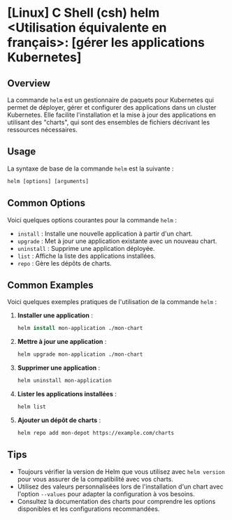 # [Linux] C Shell (csh) helm <Utilisation équivalente en français>: [gérer les applications Kubernetes]

## Overview
La commande `helm` est un gestionnaire de paquets pour Kubernetes qui permet de déployer, gérer et configurer des applications dans un cluster Kubernetes. Elle facilite l'installation et la mise à jour des applications en utilisant des "charts", qui sont des ensembles de fichiers décrivant les ressources nécessaires.

## Usage
La syntaxe de base de la commande `helm` est la suivante :

```csh
helm [options] [arguments]
```

## Common Options
Voici quelques options courantes pour la commande `helm` :

- `install` : Installe une nouvelle application à partir d'un chart.
- `upgrade` : Met à jour une application existante avec un nouveau chart.
- `uninstall` : Supprime une application déployée.
- `list` : Affiche la liste des applications installées.
- `repo` : Gère les dépôts de charts.

## Common Examples
Voici quelques exemples pratiques de l'utilisation de la commande `helm` :

1. **Installer une application** :
   ```csh
   helm install mon-application ./mon-chart
   ```

2. **Mettre à jour une application** :
   ```csh
   helm upgrade mon-application ./mon-chart
   ```

3. **Supprimer une application** :
   ```csh
   helm uninstall mon-application
   ```

4. **Lister les applications installées** :
   ```csh
   helm list
   ```

5. **Ajouter un dépôt de charts** :
   ```csh
   helm repo add mon-depot https://example.com/charts
   ```

## Tips
- Toujours vérifier la version de Helm que vous utilisez avec `helm version` pour vous assurer de la compatibilité avec vos charts.
- Utilisez des valeurs personnalisées lors de l'installation d'un chart avec l'option `--values` pour adapter la configuration à vos besoins.
- Consultez la documentation des charts pour comprendre les options disponibles et les configurations recommandées.